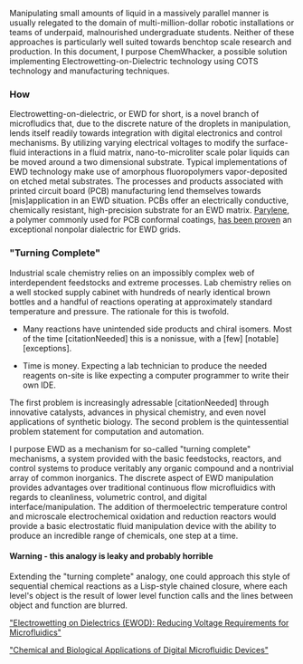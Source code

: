 Manipulating small amounts of liquid in a massively parallel manner is usually relegated to the domain of multi-million-dollar robotic installations or teams of underpaid, malnourished undergraduate students. Neither of these approaches is particularly well suited towards benchtop scale research and production. In this document, I purpose ChemWhacker, a possible solution implementing Electrowetting-on-Dielectric technology using COTS technology and manufacturing techniques. 

### How

Electrowetting-on-dielectric, or EWD for short, is a novel branch of microfludics that, due to the discrete nature of the droplets in manipulation, lends itself readily towards integration with digital electronics and control mechanisms. By utilizing varying electrical voltages to modify the surface-fluid interactions in a fluid matrix, nano-to-microliter scale polar liquids can be moved around a two dimensional substrate. Typical implementations of EWD technology make use of amorphous fluoropolymers vapor-deposited on etched metal substrates. The processes and products associated with printed circuit board (PCB) manufacturing lend themselves towards [mis]application in an EWD situation. PCBs offer an electrically conductive, chemically resistant, high-precision substrate for an EWD matrix. [Parylene](http://www.nbtc.cornell.edu/facilities/downloads/Parylene%20Information%20Sheets.pdf), a polymer commonly used for PCB conformal coatings, [has been proven](http://secs.ceas.uc.edu/devices/Downloads/Documents/Publications/Reliable%20and%20low-voltage%20electrowetting%20on%20thin%20Parylene%20films.pdf) an exceptional nonpolar dialectric for EWD grids.

### "Turning Complete" 

Industrial scale chemistry relies on an impossibly complex web of interdependent feedstocks and extreme processes. Lab chemistry relies on a well stocked supply cabinet with hundreds of nearly identical brown bottles and a handful of reactions operating at approximately standard temperature and pressure. The rationale for this is twofold. 

* Many reactions have unintended side products and chiral isomers. Most of the time [citationNeeded] this is a nonissue, with a [few] [notable] [exceptions].

* Time is money. Expecting a lab technician to produce the needed reagents on-site is like expecting a computer programmer to write their own IDE.

The first problem is increasingly adressable [citationNeeded] through innovative catalysts, advances in physical chemistry, and even novel applications of synthetic biology. The second problem is the quintessential problem statement for computation and automation. 

I purpose EWD as a mechanism for so-called "turning complete" mechanisms, a system provided with the basic feedstocks, reactors, and control systems to produce veritably any organic compound and a nontrivial array of common inorganics. The discrete aspect of EWD manipulation provides advantages over traditional continuous flow microfluidics with regards to cleanliness, volumetric control, and digital interface/manipulation. The addition of thermoelectric temperature control and microscale electrochemical oxidation and reduction reactors would provide a basic electrostatic fluid manipulation device with the ability to produce an incredible range of chemicals, one step at a time.  

#### Warning - this analogy is leaky and probably horrible

Extending the "turning complete" analogy, one could approach this style of sequential chemical reactions as a Lisp-style chained closure, where each level's object is the result of lower level function calls and the lines between object and function are blurred.

["Electrowetting on Dielectrics (EWOD): Reducing Voltage Requirements for Microfluidics"](http://www.ag.arizona.edu/research/biosensors/acs01b.pdf)

["Chemical and Biological Applications of Digital Microfluidic Devices"](http://microfluidics.ee.duke.edu/documents/ieee07.pdf)

